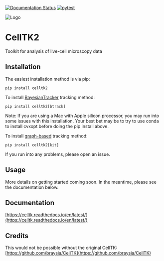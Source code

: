 [![Documentation Status](https://readthedocs.org/projects/celltk/badge/?version=latest)](https://celltk.readthedocs.io/en/latest/?badge=latest)
[![pytest](https://github.com/sjeknic/CellTK/actions/workflows/main.yml/badge.svg)](https://github.com/sjeknic/CellTK/actions/workflows/main.yml)

![Logo](https://github.com/sjeknic/CellTK/blob/main/docs/logo/black-largeAsset.png)

# CellTK2
Toolkit for analysis of live-cell microscopy data

## Installation

The easiest installation method is via pip:

`pip install celltk2`

To install [BayesianTracker](https://github.com/quantumjot/BayesianTracker) tracking method:

`pip install celltk2[btrack]`

Note: If you are using a Mac with Apple silicon processor, you may run into some issues with this installation. Your best bet may be to try to use conda to install cvxopt before doing the pip install above.

To install [graph-based](https://git.scc.kit.edu/KIT-Sch-GE/2021-cell-tracking) tracking method:

`pip install celltk2[kit]`

If you run into any problems, please open an issue.

## Usage

More details on getting started coming soon. In the meantime, please see the documentation below.

## Documentation
[https://celltk.readthedocs.io/en/latest/](https://celltk.readthedocs.io/en/latest/)

## Credits
This would not be possible without the original CellTK: [https://github.com/braysia/CellTK](https://github.com/braysia/CellTK)